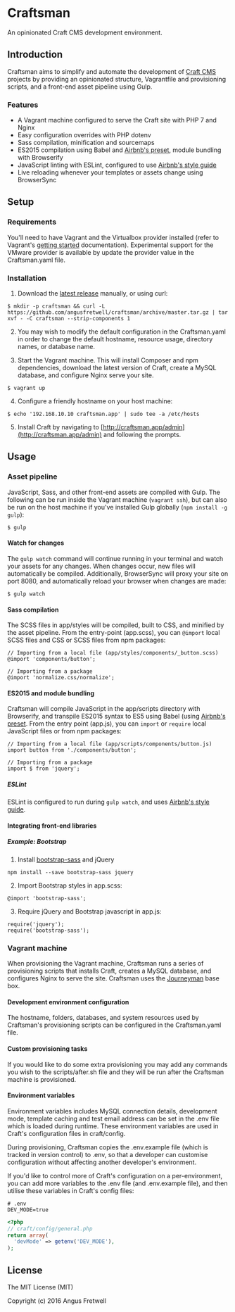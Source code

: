 # Craftsman

An opinionated Craft CMS development environment.

## Introduction

Craftsman aims to simplify and automate the development of [Craft CMS](http://craftcms.com) projects by providing an opinionated structure, Vagrantfile and provisioning scripts, and a front-end asset pipeline using Gulp.

### Features

- A Vagrant machine configured to serve the Craft site with PHP 7 and Nginx
- Easy configuration overrides with PHP dotenv
- Sass compilation, minification and sourcemaps
- ES2015 compilation using Babel and [Airbnb's preset](https://github.com/airbnb/babel-preset-airbnb), module bundling with Browserify
- JavaScript linting with ESLint, configured to use [Airbnb's style guide](https://github.com/airbnb/javascript)
- Live reloading whenever your templates or assets change using BrowserSync

## Setup

### Requirements

You'll need to have Vagrant and the Virtualbox provider installed (refer to Vagrant's [getting started](https://www.vagrantup.com/docs/getting-started/) documentation). Experimental support for the VMware provider is available by update the provider value in the Craftsman.yaml file.

### Installation

1. Download the [latest release](https://github.com/angusfretwell/craftsman/releases) manually, or using curl:

  ```shell
  $ mkdir -p craftsman && curl -L https://github.com/angusfretwell/craftsman/archive/master.tar.gz | tar xvf - -C craftsman --strip-components 1
  ```

2. You may wish to modify the default configuration in the Craftsman.yaml in order to change the default hostname, resource usage, directory names, or database name.

3. Start the Vagrant machine. This will install Composer and npm dependencies, download the latest version of Craft, create a MySQL database, and configure Nginx serve your site.

  ```shell
  $ vagrant up
  ```

4. Configure a friendly hostname on your host machine:

  ```shell
  $ echo '192.168.10.10 craftsman.app' | sudo tee -a /etc/hosts
  ```

5. Install Craft by navigating to [http://craftsman.app/admin](http://craftsman.app/admin) and following the prompts.

## Usage

### Asset pipeline

JavaScript, Sass, and other front-end assets are compiled with Gulp. The following can be run inside the Vagrant machine (`vagrant ssh`), but can also be run on the host machine if you've installed Gulp globally (`npm install -g gulp`):

```shell
$ gulp
```

#### Watch for changes

The `gulp watch` command will continue running in your terminal and watch your assets for any changes. When changes occur, new files will automatically be compiled. Additionally, BrowserSync will proxy your site on port 8080, and automatically reload your browser when changes are made:

```shell
$ gulp watch
```

#### Sass compilation

The SCSS files in app/styles will be compiled, built to CSS, and minified by the asset pipeline. From the entry-point (app.scss), you can `@import` local SCSS files and CSS or SCSS files from npm packages:

```
// Importing from a local file (app/styles/components/_button.scss)
@import 'components/button';

// Importing from a package
@import 'normalize.css/normalize';
```

#### ES2015 and module bundling

Craftsman will compile JavaScript in the app/scripts directory with Browserify, and transpile ES2015 syntax to ES5 using Babel (using [Airbnb's preset](https://github.com/airbnb/babel-preset-airbnb). From the entry point (app.js), you can `import` or `require` local JavaScript files or from npm packages:

```
// Importing from a local file (app/scripts/components/button.js)
import button from './components/button';

// Importing from a package
import $ from 'jquery';
```

##### ESLint

ESLint is configured to run during `gulp watch`, and uses [Airbnb's style guide](https://github.com/airbnb/javascript).

#### Integrating front-end libraries

##### Example: Bootstrap

1. Install [bootstrap-sass](https://github.com/twbs/bootstrap-sass) and jQuery

  ```shell
  npm install --save bootstrap-sass jquery
  ```

2. Import Bootstrap styles in app.scss:

  ```
  @import 'bootstrap-sass';
  ```

3. Require jQuery and Bootstrap javascript in app.js:

  ```
  require('jquery');
  require('bootstrap-sass');
  ```

### Vagrant machine

When provisioning the Vagrant machine, Craftsman runs a series of provisioning scripts that installs Craft, creates a MySQL database, and configures Nginx to serve the site. Craftsman uses the [Journeyman](https://github.com/angusfretwell/journeyman) base box.

#### Development environment configuration

The hostname, folders, databases, and system resources used by Craftsman's provisioning scripts can be configured in the Craftsman.yaml file.

#### Custom provisioning tasks

If you would like to do some extra provisioning you may add any commands you wish to the scripts/after.sh file and they will be run after the Craftsman machine is provisioned.

#### Environment variables

Environment variables includes MySQL connection details, development mode, template caching  and test email address can be set in the .env file which is loaded during runtime. These environment variables are used in Craft's configuration files in craft/config.

During provisioning, Craftsman copies the .env.example file (which is tracked in version control) to .env, so that a developer can customise configuration without affecting another developer's environment.

If you'd like to control more of Craft's configuration on a per-environment, you can add more variables to the .env file (and .env.example file), and then utilise these variables in Craft's config files:

```shell
# .env
DEV_MODE=true
```

```php
<?php
// craft/config/general.php
return array(
  'devMode' => getenv('DEV_MODE'),
);
```

## License

The MIT License (MIT)

Copyright (c) 2016 Angus Fretwell
